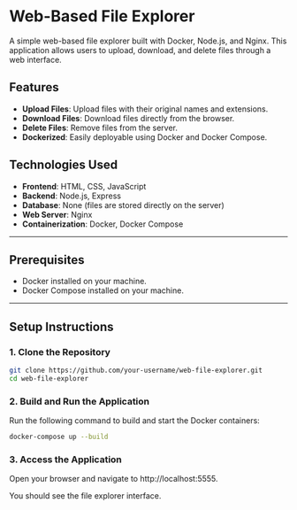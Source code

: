 # Web-Based File Explorer

A simple web-based file explorer built with Docker, Node.js, and Nginx. This application allows users to upload, download, and delete files through a web interface.

## Features
- **Upload Files**: Upload files with their original names and extensions.
- **Download Files**: Download files directly from the browser.
- **Delete Files**: Remove files from the server.
- **Dockerized**: Easily deployable using Docker and Docker Compose.

## Technologies Used
- **Frontend**: HTML, CSS, JavaScript
- **Backend**: Node.js, Express
- **Database**: None (files are stored directly on the server)
- **Web Server**: Nginx
- **Containerization**: Docker, Docker Compose

---

## Prerequisites
- Docker installed on your machine.
- Docker Compose installed on your machine.

---

## Setup Instructions

### 1. Clone the Repository
```bash
git clone https://github.com/your-username/web-file-explorer.git
cd web-file-explorer
```
### 2. Build and Run the Application
Run the following command to build and start the Docker containers:

```bash
docker-compose up --build
```
### 3. Access the Application
Open your browser and navigate to http://localhost:5555.

You should see the file explorer interface.

